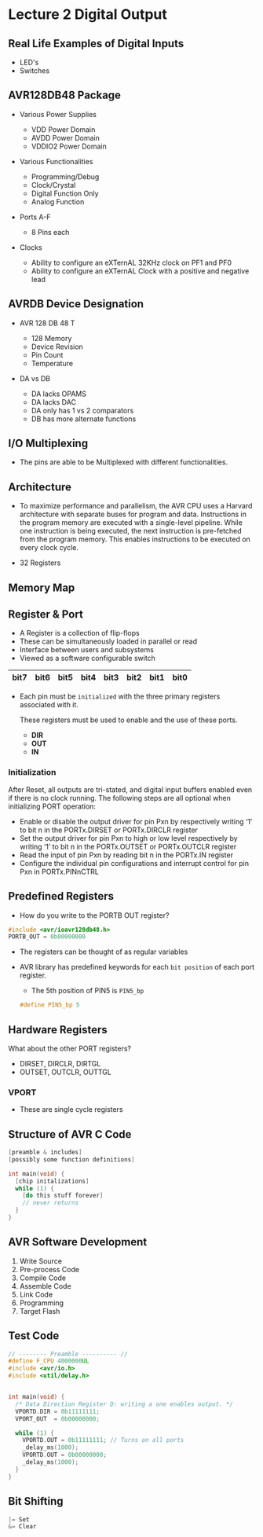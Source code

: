 # Lecture 2 Digital Output

## Real Life Examples of Digital Inputs

- LED's
- Switches

## AVR128DB48 Package

- Various Power Supplies
  - VDD Power Domain
  - AVDD Power Domain
  - VDDIO2 Power Domain

- Various Functionalities
  - Programming/Debug
  - Clock/Crystal
  - Digital Function Only
  - Analog Function

- Ports A-F
  - 8 Pins each

- Clocks
  - Ability to configure an eXTernAL 32KHz clock on PF1 and PF0
  - Ability to configure an eXTernAL Clock with a positive and negative lead

## AVRDB Device Designation

- AVR 128 DB 48 T
  - 128 Memory
  - Device Revision
  - Pin Count
  - Temperature

- DA vs DB
  - DA lacks OPAMS
  - DA lacks DAC
  - DA only has 1 vs 2 comparators
  - DB has more alternate functions

## I/O Multiplexing

- The pins are able to be Multiplexed with different functionalities.

## Architecture

- To maximize performance and parallelism, the AVR CPU uses a Harvard
  architecture with separate buses for program and data. Instructions in the program
  memory are executed with a single-level pipeline. While one instruction is being
  executed, the next instruction is pre-fetched from the program memory. This enables
  instructions to be executed on every clock cycle.

- 32 Registers

## Memory Map

## Register & Port

- A Register is a collection of flip-flops
- These can be simultaneously loaded in parallel or read
- Interface between users and subsystems
- Viewed as a software configurable switch

| bit7 | bit6 | bit5 | bit4 | bit3 | bit2 | bit1 | bit0 |
| --- |  ----- | ---- | --- | ---   | --- | ---  | -----|

- Each pin must be `initialized` with the three primary registers associated with it.

    These registers must be used to enable and the use of these ports.

  - **DIR**
  - **OUT**
  - **IN**

### Initialization

  After Reset, all outputs are tri-stated, and digital input buffers enabled even if there is no clock running.
  The following steps are all optional when initializing PORT operation:

- Enable or disable the output driver for pin Pxn by respectively writing ‘1’ to bit n in the PORTx.DIRSET or
  PORTx.DIRCLR register
- Set the output driver for pin Pxn to high or low level respectively by writing ‘1’ to bit n in the PORTx.OUTSET or
  PORTx.OUTCLR register
- Read the input of pin Pxn by reading bit n in the PORTx.IN register
- Configure the individual pin configurations and interrupt control for pin Pxn in PORTx.PINnCTRL

## Predefined Registers

- How do you write to the PORTB OUT register?

```c
#include <avr/ioavr128db48.h>
PORTB_OUT = 0b00000000
```

- The registers can be thought of as regular variables
- AVR library has predefined keywords for each `bit position` of each port register.
  - The 5th position of PIN5 is `PIN5_bp`

  ```c
  #define PIN5_bp 5
  ```

## Hardware Registers

What about the other PORT registers?

- DIRSET, DIRCLR, DIRTGL
- OUTSET, OUTCLR, OUTTGL

### VPORT

- These are single cycle registers

## Structure of AVR C Code

```c
[preamble & includes]
[possibly some function definitions]

int main(void) {
  [chip initalizations]
  while (1) {
    [do this stuff forever]
    // never returns
  }
}
```

## AVR Software Development

1. Write Source
2. Pre-process Code
3. Compile Code
4. Assemble Code
5. Link Code
6. Programming
7. Target Flash

## Test Code

```c
// -------- Preamble ---------- //
#define F_CPU 4000000UL
#include <avr/io.h>
#include <util/delay.h>


int main(void) {
  /* Data Direction Register D: writing a one enables output. */
  VPORTD.DIR = 0b11111111;
  VPORT_OUT  = 0b00000000;

  while (1) {
    VPORTD.OUT = 0b11111111; // Turns on all ports
    _delay_ms(1000);
    VPORTD.OUT = 0b00000000;
    _delay_ms(1000);
  }
}
```

## Bit Shifting

```c
|= Set
&= Clear
```
